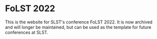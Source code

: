 # FoLST 2022

This is the website for SLST's conference FoLST 2022. It is now archived and will longer be maintained, but can be used as the template for future conferences at SLST.
